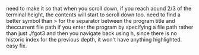 need to make it so that when you scroll down, if you reach aound 2/3 of the terminal height, the contents will start to scroll down too.
need to find a better symbol than > for the separator between the program title and theccurrent file path 
if you enter the program by specifying a file path rather than just ./fgot3 and then you navigate back using h, since there is no historic index for the previous depth, it won't have anything highlighted. easy fix.
